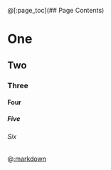 @[:page_toc](## Page Contents)
# One

## Two

### Three

#### Four

##### Five

###### Six

@[:markdown](../includes/headers_0.md)


